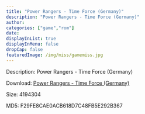 ```yaml
---
title: "Power Rangers - Time Force (Germany)"
description: "Power Rangers - Time Force (Germany)"
author: 
categories: ["game","rom"]
date: 
displayInList: true
displayInMenu: false
dropCap: false
featuredImage: /img/miss/gamemiss.jpg
---
```


Description: Power Rangers - Time Force (Germany)

Download: <a style="text-decoration:underline;" href="https://mega.nz/#!yfBy1KRb!SAEaF_1CJqQ72SKAHZ9GyhnjBiKU3o7EtLULA6iIPVM" target = "_blank" rel = "nofollow" > Power Rangers - Time Force (Germany)</a>

Size: 4194304

MD5: F29FE8CAE0ACB618D7C48FB5E292B367

